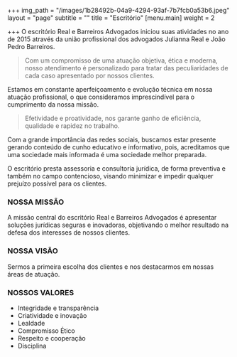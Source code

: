 +++
img_path = "/images/1b28492b-04a9-4294-93af-7b7fcb0a53b6.jpeg"
layout = "page"
subtitle = ""
title = "Escritório"
[menu.main]
weight = 2

+++
O escritório Real e Barreiros Advogados iniciou suas atividades no ano de 2015 através da união profissional dos advogados Julianna Real e João Pedro Barreiros.

> Com um compromisso de uma atuação objetiva, ética e moderna, nosso atendimento é personalizado para tratar das peculiaridades de cada caso apresentado por nossos clientes.

Estamos em constante aperfeiçoamento e evolução técnica em nossa atuação profissional, o que consideramos imprescindível para o cumprimento da nossa missão.

> Efetividade e proatividade, nos garante ganho de eficiência, qualidade e rapidez no trabalho.

Com a grande importância das redes sociais, buscamos estar presente gerando conteúdo de cunho educativo e informativo, pois, acreditamos que uma sociedade mais informada é uma sociedade melhor preparada.

O escritório presta assessoria e consultoria jurídica, de forma preventiva e também no campo contencioso, visando minimizar e impedir qualquer prejuízo possível para os clientes.

### NOSSA MISSÃO

A missão central do escritório Real e Barreiros Advogados é apresentar soluções jurídicas seguras e inovadoras, objetivando o melhor resultado na defesa dos interesses de nossos clientes.

### NOSSA VISÃO

Sermos a primeira escolha dos clientes e nos destacarmos em nossas áreas de atuação.

### NOSSOS VALORES

* Integridade e transparência
* Criatividade e inovação
* Lealdade
* Compromisso Ético
* Respeito e cooperação
* Disciplina